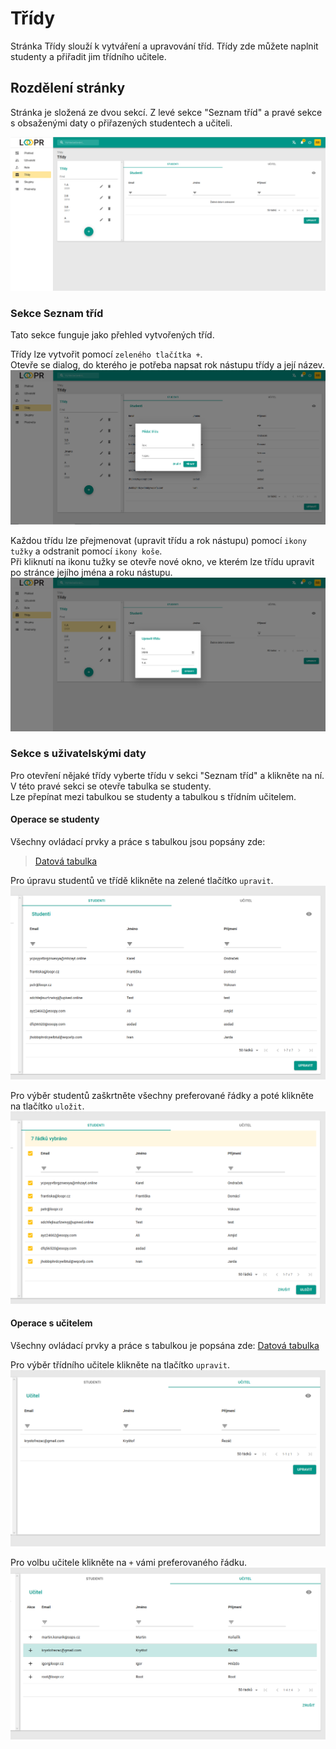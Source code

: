 # Třídy
Stránka Třídy slouží k vytváření a upravování tříd. Třídy zde můžete naplnit studenty a přiřadit jim třídního učitele.

## Rozdělení stránky
Stránka je složená ze dvou sekcí. Z levé sekce "Seznam tříd" a pravé sekce s obsaženými daty o přiřazených studentech a učiteli. 

![](images/empty-class.png)

### Sekce Seznam tříd
Tato sekce funguje jako přehled vytvořených tříd. 

Třídy lze vytvořit pomocí `zeleného tlačítka +`. <br> Otevře se dialog, do kterého je potřeba napsat rok nástupu třídy a její název.
![](images/class-adding.png)

Každou třídu lze přejmenovat (upravit třídu a rok nástupu) pomocí `ikony tužky` a odstranit pomocí `ikony koše`. <br> Při kliknutí na ikonu tužky se otevře nové okno, ve kterém lze třídu upravit po stránce jejího jména a roku nástupu.
![](images/class-editing.png)

### Sekce s uživatelskými daty
Pro otevření nějaké třídy vyberte třídu v sekci "Seznam tříd" a klikněte na ní. V této pravé sekci se otevře tabulka se studenty. <br> Lze přepínat mezi tabulkou se studenty a tabulkou s třídním učitelem.

#### Operace se studenty
Všechny ovládací prvky a práce s tabulkou jsou popsány zde: 
> [Datová tabulka](cs/components/materialTable/)

Pro úpravu studentů ve třídě klikněte na zelené tlačítko `upravit`.
![](images/students-list.png)

Pro výběr studentů zaškrtněte všechny preferované řádky a poté klikněte na tlačítko `uložit`.
![](images/students-list-editing.png)


#### Operace s učitelem
Všechny ovládací prvky a práce s tabulkou je popsána zde: [Datová tabulka](cs/components/materialTable/)

Pro výběr třídního učitele klikněte na tlačítko `upravit`.
![](images/teacher-list.png)

Pro volbu učitele klikněte na `+` vámi preferovaného řádku.
![](images/teacher-list-editing.png)



